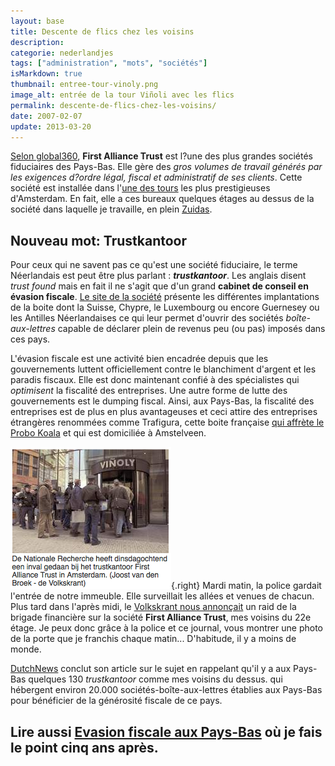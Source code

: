 ```yaml
---
layout: base
title: Descente de flics chez les voisins
description: 
categorie: nederlandjes
tags: ["administration", "mots", "sociétés"]
isMarkdown: true
thumbnail: entree-tour-vinoly.png
image_alt: entrée de la tour Viñoli avec les flics
permalink: descente-de-flics-chez-les-voisins/
date: 2007-02-07
update: 2013-03-20
---
```




[Selon global360](http://www.global360.com/international/french/customers/success_stories/), **First Alliance Trust** est l?une des plus grandes sociétés fiduciaires des Pays-Bas. Elle gère des *gros volumes de travail générés par les exigences d?ordre légal, fiscal et administratif de ses clients*. Cette société est installée dans l'[une des tours](http://www.fat.nl/verhuisbericht.html) les plus prestigieuses d'Amsterdam. En fait, elle a ces bureaux quelques étages au dessus de la société dans laquelle je travaille, en plein [Zuidas](/un-buurt-nomme-zuidas).

## Nouveau mot: Trustkantoor

Pour ceux qui ne savent pas ce qu'est une société fiduciaire, le terme Néerlandais est peut être plus parlant : ***trustkantoor***. Les anglais disent *trust found* mais en fait il ne s'agit que d'un grand **cabinet de conseil en évasion fiscale**. [Le site de la société](http://www.fat.nl/) présente les différentes implantations de la boite dont la Suisse, Chypre, le Luxembourg ou encore Guernesey ou les Antilles Néerlandaises ce qui leur permet d'ouvrir des sociétés *boîte-aux-lettres* capable de déclarer plein de revenus peu (ou pas) imposés dans ces pays.

L'évasion fiscale est une activité bien encadrée depuis que les gouvernements luttent officiellement contre le blanchiment d'argent et les paradis fiscaux. Elle est donc maintenant confié à des spécialistes qui *optimisent* la fiscalité des entreprises. Une autre forme de lutte des gouvernements est le dumping fiscal. Ainsi, aux Pays-Bas, la fiscalité des entreprises est de plus en plus avantageuses et ceci attire des entreprises étrangères renommées comme Trafigura, cette boite française [qui affrète le Probo Koala](/aux-francais-de-nettoyer) et qui est domiciliée à Amstelveen.

![entrée de la tour Viñoli avec les flics](entree-tour-vinoly.png){.right}
Mardi matin, la police gardait l'entrée de notre immeuble. Elle surveillait les allées et venues de chacun. Plus tard dans l'après midi, le [Volkskrant nous annonçait](http://www.volkskrant.nl/economie/article394804.ece/Politie_doet_inval_in_trustkantoor_FAT) un raid de la brigade financière sur la société **First Alliance Trust**, mes voisins du 22e étage. Je peux donc grâce à la police et ce journal, vous montrer une photo de la porte que je franchis chaque matin... D'habitude, il y a moins de monde.

[DutchNews](http://www.dutchnews.nl/news/archives/print/002447.php) conclut son article sur le sujet en rappelant qu'il y a aux Pays-Bas quelques 130 *trustkantoor* comme mes voisins du dessus. qui hébergent environ 20.000 sociétés-boîte-aux-lettres établies aux Pays-Bas pour bénéficier de la générosité fiscale de ce pays.

Lire aussi [Evasion fiscale aux Pays-Bas](/Evasion-fiscale-aux-Pays-Bas) où je fais le point cinq ans après.
---
<!-- post notes:
http://www.volkskrant.nl/economie/article394804.ece/Politie_doet_inval_in_trustkantoor_FAT
http://www.volkskrant.nl/template/ver2-0/components/thumbnail.jsp?id=77962
http://www.expatica.com/actual/article.asp?subchannel_id=19&story_id=36204
http://www.dutchnews.nl/news/archives/2007/02/fraud_squad_raid_first_allianc.php
http://www.fat.nl/
http://www.fat.nl/verhuisbericht.html
http://www.global360.com/international/french/customers/success_stories/
--->
